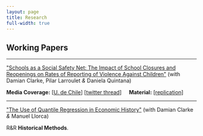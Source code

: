 ```yaml
---
layout: page
title: Research
full-width: true
---
```


## Working Papers
---
["Schools as a Social Safety Net: The Impact of School Closures and Reopenings on Rates of Reporting of Violence Against Children"](https://arxiv.org/abs/2206.14612) (with Damian Clarke, Pilar Larroulet _&_ Daniela Quintana)

**Media Coverage:** [[U. de Chile](https://econ.uchile.cl/es/noticia/violencia-infantil-silenciada-estudio-en-chile-advierte-falta-de-canales-de-denuncia-durante-la-pandemia)]  [[twitter thread](https://twitter.com/decon_uchile/status/1547244841809100800)] &nbsp; &nbsp; **Material:** [[replication]](https://github.com/Daniel-Pailanir/childrenSchools)

---
["The Use of Quantile Regression in Economic History"](https://papers.ssrn.com/sol3/papers.cfm?abstract_id=3908874) (with Damian Clarke _&_ Manuel Llorca)

R&R **Historical Methods**.
  

